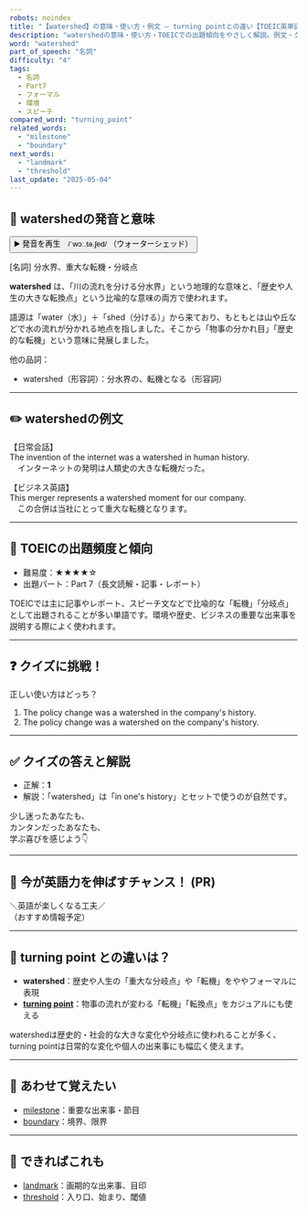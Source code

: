 ```yaml
---
robots: noindex
title: "【watershed】の意味・使い方・例文 ― turning pointとの違い【TOEIC英単語】"
description: "watershedの意味・使い方・TOEICでの出題傾向をやさしく解説。例文・クイズ付きでturning pointとの違いもわかりやすく学べます。"
word: "watershed"
part_of_speech: "名詞"
difficulty: "4"
tags:
  - 名詞
  - Part7
  - フォーマル
  - 環境
  - スピーチ
compared_word: "turning_point"
related_words:
  - "milestone"
  - "boundary"
next_words:
  - "landmark"
  - "threshold"
last_update: "2025-05-04"
---
```


## 🔰 watershedの発音と意味

<button class="play-audio" onclick="playTTS('watershed')">
  <span class="play-audio-main">
    ▶️ 発音を再生　/ˈwɔː.tə.ʃed/
  </span>
  <span class="play-audio-sub">
    （ウォーターシェッド）
  </span>
</button>

[名詞] 分水界、重大な転機・分岐点

**watershed** は、「川の流れを分ける分水界」という地理的な意味と、「歴史や人生の大きな転換点」という比喩的な意味の両方で使われます。

語源は「water（水）」＋「shed（分ける）」から来ており、もともとは山や丘などで水の流れが分かれる地点を指しました。そこから「物事の分かれ目」「歴史的な転機」という意味に発展しました。

他の品詞：  
- watershed（形容詞）：分水界の、転機となる（形容詞）

---

## ✏️ watershedの例文

【日常会話】  
The invention of the internet was a watershed in human history.  
　インターネットの発明は人類史の大きな転機だった。

【ビジネス英語】  
This merger represents a watershed moment for our company.  
　この合併は当社にとって重大な転機となります。

---

## 🎯 TOEICの出題頻度と傾向

- 難易度：★★★★☆
- 出題パート：Part 7（長文読解・記事・レポート）

TOEICでは主に記事やレポート、スピーチ文などで比喩的な「転機」「分岐点」として出題されることが多い単語です。環境や歴史、ビジネスの重要な出来事を説明する際によく使われます。

---

## ❓ クイズに挑戦！

正しい使い方はどっち？

1. The policy change was a watershed in the company's history.  
2. The policy change was a watershed on the company's history.

---

## ✅ クイズの答えと解説

- 正解：**1**
- 解説：「watershed」は「in one's history」とセットで使うのが自然です。

少し迷ったあなたも、  
カンタンだったあなたも、  
学ぶ喜びを感じよう👇️

---

## 🚀 今が英語力を伸ばすチャンス！ (PR)

<div class="info-center">
＼英語が楽しくなる工夫／<br>  
（おすすめ情報予定）
</div>

---

## 🤔  turning point との違いは？

- **watershed**：歴史や人生の「重大な分岐点」や「転機」をややフォーマルに表現
- **[turning point](/word/turning_point)**：物事の流れが変わる「転機」「転換点」をカジュアルにも使える

watershedは歴史的・社会的な大きな変化や分岐点に使われることが多く、turning pointは日常的な変化や個人の出来事にも幅広く使えます。

---

## 🧩 あわせて覚えたい

- [milestone](/word/milestone)：重要な出来事・節目
- [boundary](/word/boundary)：境界、限界

---

## 📖 できればこれも

- [landmark](/word/landmark)：画期的な出来事、目印
- [threshold](/word/threshold)：入り口、始まり、閾値

<!-- cvid: aid32_bid25 -->
